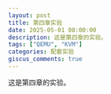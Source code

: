 ```yaml
---
layout: post
title: 第四章实验
date: 2025-05-01 08:00:00
description: 这是第四章的实验。
tags: ["QEMU", "KVM"]
categories: 配套实验
giscus_comments: true
---
```


这是第四章的实验。